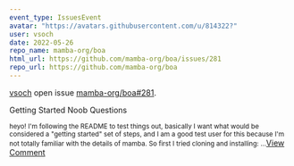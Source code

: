 ```yaml
---
event_type: IssuesEvent
avatar: "https://avatars.githubusercontent.com/u/814322?"
user: vsoch
date: 2022-05-26
repo_name: mamba-org/boa
html_url: https://github.com/mamba-org/boa/issues/281
repo_url: https://github.com/mamba-org/boa
---
```


<a href='https://github.com/vsoch' target='_blank'>vsoch</a> open issue <a href='https://github.com/mamba-org/boa/issues/281' target='_blank'>mamba-org/boa#281</a>.

<p>Getting Started Noob Questions</p><small>heyo! I'm following the README to test things out, basically I want what would be considered a "getting started" set of steps, and I am a good test user for this because I'm not totally familiar with the details of mamba. So first I tried cloning and installing:...</small><a href='https://github.com/mamba-org/boa/issues/281' target='_blank'>View Comment</a>